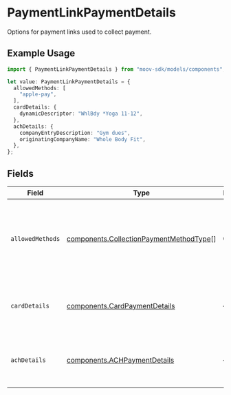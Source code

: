 # PaymentLinkPaymentDetails

Options for payment links used to collect payment.

## Example Usage

```typescript
import { PaymentLinkPaymentDetails } from "moov-sdk/models/components";

let value: PaymentLinkPaymentDetails = {
  allowedMethods: [
    "apple-pay",
  ],
  cardDetails: {
    dynamicDescriptor: "WhlBdy *Yoga 11-12",
  },
  achDetails: {
    companyEntryDescription: "Gym dues",
    originatingCompanyName: "Whole Body Fit",
  },
};
```

## Fields

| Field                                                                                              | Type                                                                                               | Required                                                                                           | Description                                                                                        |
| -------------------------------------------------------------------------------------------------- | -------------------------------------------------------------------------------------------------- | -------------------------------------------------------------------------------------------------- | -------------------------------------------------------------------------------------------------- |
| `allowedMethods`                                                                                   | [components.CollectionPaymentMethodType](../../models/components/collectionpaymentmethodtype.md)[] | :heavy_check_mark:                                                                                 | A list of payment methods that should be supported for this payment link.                          |
| `cardDetails`                                                                                      | [components.CardPaymentDetails](../../models/components/cardpaymentdetails.md)                     | :heavy_minus_sign:                                                                                 | Options for payment links used to collect a card payment.                                          |
| `achDetails`                                                                                       | [components.ACHPaymentDetails](../../models/components/achpaymentdetails.md)                       | :heavy_minus_sign:                                                                                 | Options for payment links used to collect an ACH payment.                                          |